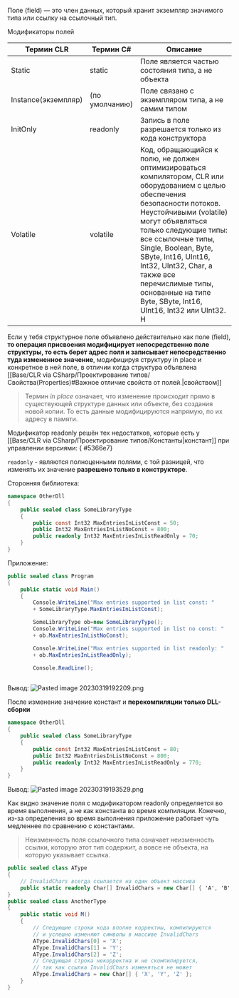 Поле (field) — это член данных, который хранит экземпляр значимого типа или ссылку на ссылочный тип.

Модификаторы полей

| Термин CLR          | Термин C#      | Описание                                                                                                                                                                                                                                                                                                                                                                                     |
| ------------------- | -------------- | -------------------------------------------------------------------------------------------------------------------------------------------------------------------------------------------------------------------------------------------------------------------------------------------------------------------------------------------------------------------------------------------- |
| Static              | static         | Поле является частью состояния типа, а не объекта                                                                                                                                                                                                                                                                                                                                            |
| Instance(экземпляр) | (по умолчанию) | Поле связано с экземпляром типа, а не самим типом                                                                                                                                                                                                                                                                                                                                            |
| InitOnly            | readonly       | Запись в поле разрешается только из кода конструктора                                                                                                                                                                                                                                                                                                                                        |
| Volatile            | volatile       | Код, обращающийся к полю, не должен оптимизироваться компилятором, CLR или оборудованием с целью обеспечения безопасности потоков. Неустойчивыми (volatile) могут объявляться только следующие типы: все ссылочные типы, Single, Boolean, Byte, SByte, Int16, UInt16, Int32, UInt32, Char, а также все перечислимые типы, основанные на типе Byte, SByte, Int16, UInt16, Int32 или UInt32. Н |


Если у тебя структурное поле объявлено действительно как поле (field), **то операция присвоения модифицирует непосредственно поле структуры, то есть берет адрес поля и записывает непосредственно туда измененное значение**, модифицируя структуру in place и конкретное в ней поле, в отличии когда структура объявлена [[Base/CLR via CSharp/Проектирование типов/Свойства(Properties)#Важное отличие свойств от полей.\|свойством]]

>Термин _in place_ означает, что изменение происходит прямо в существующей структуре данных или объекте, без создания новой копии. То есть данные модифицируются напрямую, по их адресу в памяти.


Модификатор readonly решён тех недостатков, которые есть у [[Base/CLR via CSharp/Проектирование типов/Константы\|констант]] при управлении версиями:
{ #5366e7}


`readonly` - являются полноценными полями, с той разницей, что изменять их значение **разрешено только в конструкторе**.

Сторонняя библиотека:
```csharp
namespace OtherDll
{
	public sealed class SomeLibraryType
	{
		public const Int32 MaxEntriesInListConst = 50;
		public Int32 MaxEntriesInListNoConst = 800;
		public readonly Int32 MaxEntriesInListReadOnly = 70;
	}
}
```

Приложение:

```csharp
public sealed class Program
{
	public static void Main()
	{
		Console.WriteLine("Max entries supported in list const: "
		+ SomeLibraryType.MaxEntriesInListConst);

		SomeLibraryType ob=new SomeLibraryType(); 
		Console.WriteLine("Max entries supported in list no const: "
		+ ob.MaxEntriesInListNoConst);

		Console.WriteLine("Max entries supported in list readonly: "
		+ ob.MaxEntriesInListReadOnly);

		Console.ReadLine();
	
```

Вывод:
![Pasted image 20230319192209.png](/img/user/Files/Image/Pasted%20image%2020230319192209.png)

После изменение значение констант и **перекомпиляции только DLL-сборки**

```csharp
namespace OtherDll
{
	public sealed class SomeLibraryType
	{
		public const Int32 MaxEntriesInListConst = 80;
		public Int32 MaxEntriesInListNoConst = 800;
		public readonly Int32 MaxEntriesInListReadOnly = 770;
	}
}
```

Вывод:
![Pasted image 20230319193529.png](/img/user/Files/Image/Pasted%20image%2020230319193529.png)

Как видно значение поля c модификатором readonly определяется во время выполнения, а не как константа во время компиляции. Конечно, из-за определения во время выполнения приложение работает чуть медленнее по сравнению с константами.

> Неизменность поля ссылочного типа означает неизменность ссылки, которую этот тип содержит, а вовсе не объекта, на которую указывает ссылка.

```csharp
public sealed class АТуре
{
	// InvalidChars всегда ссылается на один объект массива
	public static readonly Char[] InvalidChars = new Char[] { 'А', 'В', 'C' };
}
public sealed class AnotherType
{
	public static void M()
	{
		// Следующие строки кода вполне корректны, компилируются
		// и успешно изменяют символы в массиве InvalidChars
		АТуре.InvalidChars[0] = 'X';
		АТуре.InvalidChars[1] = 'Y';
		АТуре.InvalidChars[2] = 'Z';
		// Следующая строка некорректна и не скомпилируется,
		// так как ссылка InvalidChars изменяться не может
		АТуре.InvalidChars = new Char[] { 'X', 'Y', 'Z' };
	}
}
```